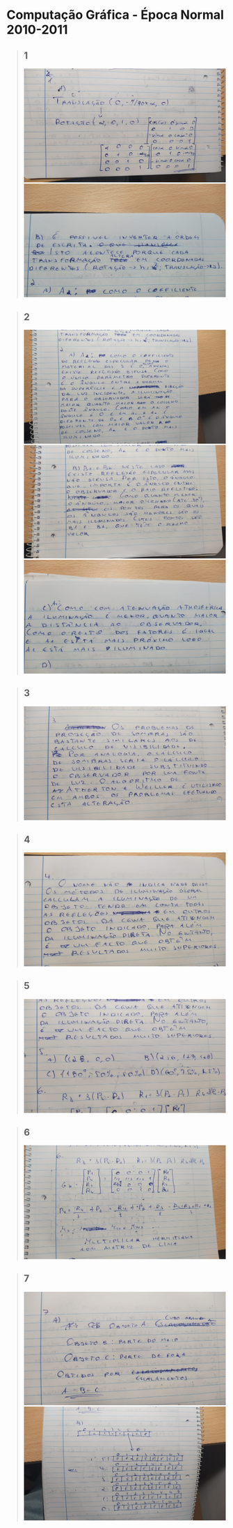 # Computação Gráfica - Época Normal 2010-2011

> ## **1**
> ![](Images/1a.jpeg)
> ![](Images/1b.jpeg)

> ## **2**
> ![](Images/2a.jpeg)
> ![](Images/2b.jpeg)
> ![](Images/2c.jpeg)

> ## **3**
> ![](Images/3.jpeg)

> ## **4**
> ![](Images/4.jpeg)

> ## **5**
> ![](Images/5.jpeg)

> ## **6**
> ![](Images/6.jpeg)

> ## **7**
> ![](Images/7a.jpeg)
> ![](Images/7b.jpeg)
